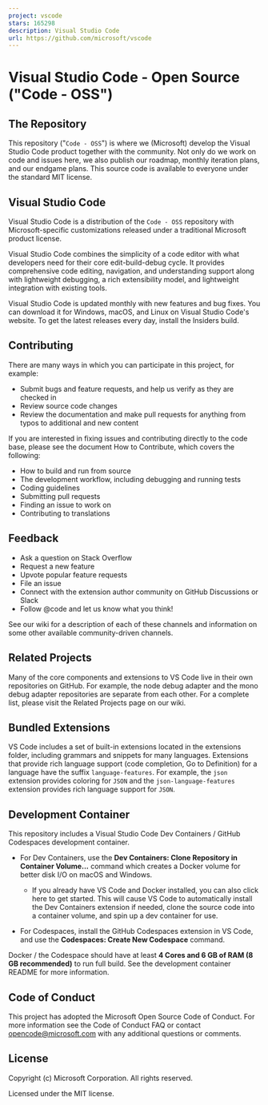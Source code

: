 ```yaml
---
project: vscode
stars: 165298
description: Visual Studio Code
url: https://github.com/microsoft/vscode
---
```


Visual Studio Code - Open Source ("Code - OSS")
===============================================

The Repository
--------------

This repository ("`Code - OSS`") is where we (Microsoft) develop the Visual Studio Code product together with the community. Not only do we work on code and issues here, we also publish our roadmap, monthly iteration plans, and our endgame plans. This source code is available to everyone under the standard MIT license.

Visual Studio Code
------------------

Visual Studio Code is a distribution of the `Code - OSS` repository with Microsoft-specific customizations released under a traditional Microsoft product license.

Visual Studio Code combines the simplicity of a code editor with what developers need for their core edit-build-debug cycle. It provides comprehensive code editing, navigation, and understanding support along with lightweight debugging, a rich extensibility model, and lightweight integration with existing tools.

Visual Studio Code is updated monthly with new features and bug fixes. You can download it for Windows, macOS, and Linux on Visual Studio Code's website. To get the latest releases every day, install the Insiders build.

Contributing
------------

There are many ways in which you can participate in this project, for example:

-   Submit bugs and feature requests, and help us verify as they are checked in
-   Review source code changes
-   Review the documentation and make pull requests for anything from typos to additional and new content

If you are interested in fixing issues and contributing directly to the code base, please see the document How to Contribute, which covers the following:

-   How to build and run from source
-   The development workflow, including debugging and running tests
-   Coding guidelines
-   Submitting pull requests
-   Finding an issue to work on
-   Contributing to translations

Feedback
--------

-   Ask a question on Stack Overflow
-   Request a new feature
-   Upvote popular feature requests
-   File an issue
-   Connect with the extension author community on GitHub Discussions or Slack
-   Follow @code and let us know what you think!

See our wiki for a description of each of these channels and information on some other available community-driven channels.

Related Projects
----------------

Many of the core components and extensions to VS Code live in their own repositories on GitHub. For example, the node debug adapter and the mono debug adapter repositories are separate from each other. For a complete list, please visit the Related Projects page on our wiki.

Bundled Extensions
------------------

VS Code includes a set of built-in extensions located in the extensions folder, including grammars and snippets for many languages. Extensions that provide rich language support (code completion, Go to Definition) for a language have the suffix `language-features`. For example, the `json` extension provides coloring for `JSON` and the `json-language-features` extension provides rich language support for `JSON`.

Development Container
---------------------

This repository includes a Visual Studio Code Dev Containers / GitHub Codespaces development container.

-   For Dev Containers, use the **Dev Containers: Clone Repository in Container Volume...** command which creates a Docker volume for better disk I/O on macOS and Windows.
    
    -   If you already have VS Code and Docker installed, you can also click here to get started. This will cause VS Code to automatically install the Dev Containers extension if needed, clone the source code into a container volume, and spin up a dev container for use.
-   For Codespaces, install the GitHub Codespaces extension in VS Code, and use the **Codespaces: Create New Codespace** command.
    

Docker / the Codespace should have at least **4 Cores and 6 GB of RAM (8 GB recommended)** to run full build. See the development container README for more information.

Code of Conduct
---------------

This project has adopted the Microsoft Open Source Code of Conduct. For more information see the Code of Conduct FAQ or contact opencode@microsoft.com with any additional questions or comments.

License
-------

Copyright (c) Microsoft Corporation. All rights reserved.

Licensed under the MIT license.
